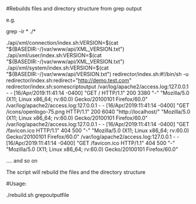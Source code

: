 #Rebuilds files and directory structure from grep output 

e.g. 

grep -ir * ./*


./api/xml/connection/index.sh:VERSION=$(cat "${BASEDIR:-/}var/www/api/XML_VERSION.txt")
./api/xml/user/index.sh:VERSION=$(cat "${BASEDIR:-/}var/www/api/XML_VERSION.txt")
./api/xml/system/index.sh:VERSION=$(cat "${BASEDIR:-/}var/www/api/VERSION.txt")
redirector/index.sh:#!/bin/sh -u
redirector/index.sh:redirect="http://demo.test.com"
redirector/index.sh:somescriptoutput
/var/log/apache2/access.log:127.0.0.1 - - [16/Apr/2019:11:41:14 -0400] "GET / HTTP/1.1" 200 3380 "-" "Mozilla/5.0 (X11; Linux x86_64; rv:60.0) Gecko/20100101 Firefox/60.0"
/var/log/apache2/access.log:127.0.0.1 - - [16/Apr/2019:11:41:14 -0400] "GET /icons/openlogo-75.png HTTP/1.1" 200 6040 "http://localhost/" "Mozilla/5.0 (X11; Linux x86_64; rv:60.0) Gecko/20100101 Firefox/60.0"
/var/log/apache2/access.log:127.0.0.1 - - [16/Apr/2019:11:41:14 -0400] "GET /favicon.ico HTTP/1.1" 404 500 "-" "Mozilla/5.0 (X11; Linux x86_64; rv:60.0) Gecko/20100101 Firefox/60.0"
/var/log/apache2/access.log:127.0.0.1 - - [16/Apr/2019:11:41:14 -0400] "GET /favicon.ico HTTP/1.1" 404 500 "-" "Mozilla/5.0 (X11; Linux x86_64; rv:60.0) Gecko/20100101 Firefox/60.0"


....
and so on

The script will rebuild the files and the directory structure

#Usage:

./rebuild.sh grepoutputfile

